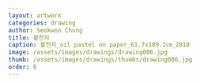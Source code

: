 ```yaml
---
layout: artwork
categories: drawing
author: Seokwoo Chung
title: 볼천지
caption: 볼천지_oil pastel on paper_61.7x109.2㎝_2010
image: /assets/images/drawings/drawing006.jpg
thumb: /assets/images/drawings/thumbs/drawing006.jpg
order: 6
---
```

